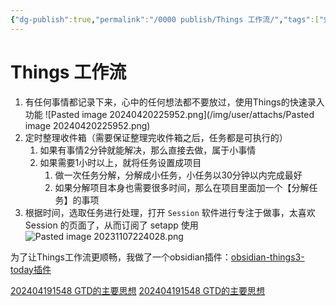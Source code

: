 ```yaml
---
{"dg-publish":true,"permalink":"/0000 publish/Things 工作流/","tags":["效率","tools","things3"],"noteIcon":"2","created":"2023-10-09T17:10:00+08:00","updated":"2025-01-24T02:43:35+08:00"}
---
```



# Things 工作流

1. 有任何事情都记录下来，心中的任何想法都不要放过，使用Things的快速录入功能 ![Pasted image 20240420225952.png](/img/user/attachs/Pasted image 20240420225952.png)
2. 定时整理收件箱（需要保证整理完收件箱之后，任务都是可执行的） 
	1. 如果有事情2分钟就能解决，那么直接去做，属于小事情
	2. 如果需要1小时以上，就将任务设置成项目
		1. 做一次任务分解，分解成小任务，小任务以30分钟以内完成最好
		2. 如果分解项目本身也需要很多时间，那么在项目里面加一个【分解任务】的事项
3. 根据时间，选取任务进行处理，打开 `Session` 软件进行专注于做事，太喜欢 Session 的页面了，从而订阅了 setapp 使用  ![Pasted image 20231107224028.png](<Pasted%20image%2020231107224028.png>)

为了让Things工作流更顺畅，我做了一个obsidian插件：[obsidian-things3-today插件](obsidian-things3-today插件.md)

[202404191548 GTD的主要思想](../card/时间管理/202404191548%20GTD的主要思想.md)
[202404191548 GTD的主要思想](202404191548%20GTD%E7%9A%84%E4%B8%BB%E8%A6%81%E6%80%9D%E6%83%B3.md)
